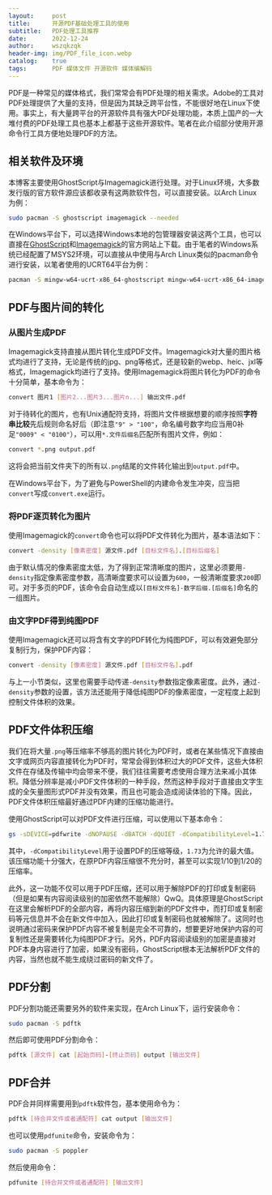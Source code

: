 ```yaml
---
layout:     post
title:      开源PDF基础处理工具的使用
subtitle:   PDF处理工具推荐
date:       2022-12-24
author:     wszqkzqk
header-img: img/PDF_file_icon.webp
catalog:    true
tags:       PDF 媒体文件 开源软件 媒体编解码
---
```


PDF是一种常见的媒体格式，我们常常会有PDF处理的相关需求。Adobe的工具对PDF处理提供了大量的支持，但是因为其缺乏跨平台性，不能很好地在Linux下使用。事实上，有大量跨平台的开源软件具有强大PDF处理功能，本质上国产的一大堆付费的PDF处理工具也基本上都基于这些开源软件。笔者在此介绍部分使用开源命令行工具方便地处理PDF的方法。

## 相关软件及环境

本博客主要使用GhostScript与Imagemagick进行处理。对于Linux环境，大多数发行版的官方软件源应该都收录有这两款软件包，可以直接安装。以Arch Linux为例：
```bash
sudo pacman -S ghostscript imagemagick --needed
```

在Windows平台下，可以选择Windows本地的包管理器安装这两个工具，也可以直接在[GhostScript](https://www.ghostscript.com/)和[Imagemagick](https://imagemagick.org/)的官方网站上下载。由于笔者的Windows系统已经配置了MSYS2环境，可以直接从中使用与Arch Linux类似的pacman命令进行安装，以笔者使用的UCRT64平台为例：
```bash
pacman -S mingw-w64-ucrt-x86_64-ghostscript mingw-w64-ucrt-x86_64-imagemagick --needed
```

## PDF与图片间的转化

### 从图片生成PDF

Imagemagick支持直接从图片转化生成PDF文件。Imagemagick对大量的图片格式均进行了支持，无论是传统的jpg、png等格式，还是较新的webp、heic、jxl等格式，Imagemagick均进行了支持。使用Imagemagick将图片转化为PDF的命令十分简单，基本命令为：
```bash
convert 图片1 [图片2...图片3...图片n...] 输出文件.pdf
```

对于待转化的图片，也有Unix通配符支持，将图片文件根据想要的顺序按照**字符串比较**先后规则命名好后（即注意`"9" > "100"`，命名编号数字均应当用0补足`"0009" < "0100"`），可以用`*.文件后缀名`匹配所有图片文件，例如：
```bash
convert *.png output.pdf
```

这将会把当前文件夹下的所有以`.png`结尾的文件转化输出到`output.pdf`中。

在Windows平台下，为了避免与PowerShell的内建命令发生冲突，应当把`convert`写成`convert.exe`运行。

### 将PDF逐页转化为图片

使用Imagemagick的`convert`命令也可以将PDF文件转化为图片，基本语法如下：
```bash
convert -density [像素密度] 源文件.pdf [目标文件名].[目标后缀名]
```

由于默认情况的像素密度太低，为了得到正常清晰度的图片，这里必须要用`-density`指定像素密度参数，高清晰度要求可以设置为`600`，一般清晰度要求`200`即可。对于多页的PDF，该命令会自动生成以`[目标文件名]-数字后缀.[后缀名]`命名的一组图片。

### 由文字PDF得到纯图PDF

使用Imagemagick还可以将含有文字的PDF转化为纯图PDF，可以有效避免部分复制行为，保护PDF内容：
```bash
convert -density [像素密度] 源文件.pdf [目标文件名].pdf
```

与上一小节类似，这里也需要手动传递`-density`参数指定像素密度。此外，通过`-density`参数的设置，该方法还能用于降低纯图PDF的像素密度，一定程度上起到控制文件体积的效果。

## PDF文件体积压缩

我们在将大量`.png`等压缩率不够高的图片转化为PDF时，或者在某些情况下直接由文字或网页内容直接转化为PDF时，常常会得到体积过大的PDF文件，这些大体积文件在存储及传输中均会带来不便，我们往往需要考虑使用合理方法来减小其体积。降低分辨率是减小PDF文件体积的一种手段，然而这种手段对于直接由文字生成的全矢量图形式PDF并没有效果，而且也可能会造成阅读体验的下降。因此，PDF文件体积压缩最好通过PDF内建的压缩功能进行。

使用GhostScript可以对PDF文件进行压缩，可以使用以下基本命令：
```bash
gs -sDEVICE=pdfwrite -dNOPAUSE -dBATCH -dQUIET -dCompatibilityLevel=1.73 -sOutputFile=[目标文件].pdf [源文件].pdf
```

其中，`-dCompatibilityLevel`用于设置PDF的压缩等级，`1.73`为允许的最大值。该压缩功能十分强大，在原PDF内容压缩很不充分时，甚至可以实现1/10到1/20的压缩率。

此外，这一功能不仅可以用于PDF压缩，还可以用于解除PDF的打印或复制密码（但是如果有内容阅读级别的加密依然不能解除）QwQ。具体原理是GhostScript在这里会解析PDF的全部内容，再将内容压缩到新的PDF文件中，而打印或复制密码等元信息并不会在新文件中加入，因此打印或复制密码也就被解除了。这同时也说明通过密码来保护PDF内容不被复制是完全不可靠的，想要更好地保护内容的可复制性还是需要转化为纯图PDF才行。另外，PDF内容阅读级别的加密是直接对PDF本身内容进行了加密，如果没有密码，GhostScript根本无法解析PDF文件的内容，当然也就不能生成绕过密码的新文件了。

## PDF分割

PDF分割功能还需要另外的软件来实现，在Arch Linux下，运行安装命令：

```bash
sudo pacman -S pdftk
```

然后即可使用PDF分割命令：

```bash
pdftk [源文件] cat [起始页码]-[终止页码] output [输出文件]
```

## PDF合并

PDF合并同样需要用到`pdftk`软件包，基本使用命令为：

```bash
pdftk [待合并文件或者通配符] cat output [输出文件]
```

也可以使用`pdfunite`命令，安装命令为：

```bash
sudo pacman -S poppler
```

然后使用命令：

```bash
pdfunite [待合并文件或者通配符] [输出文件]
```

